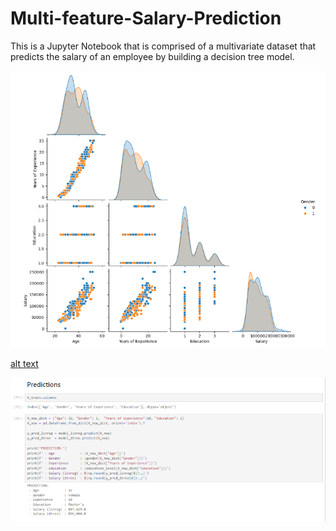 # Multi-feature-Salary-Prediction
This is a Jupyter Notebook that is comprised of a multivariate dataset that predicts the salary of an employee by building a decision tree model.  

![alt text](SMF1.png)

[alt text](SMF2.png)

![alt text](SMF3.png)